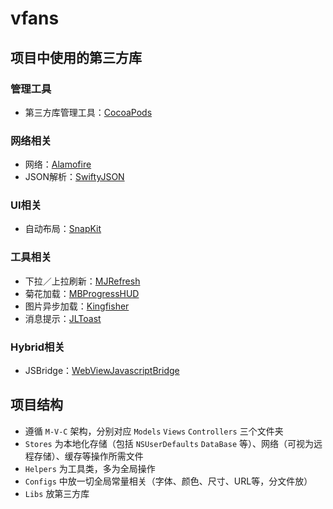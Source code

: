 # vfans

## 项目中使用的第三方库
### 管理工具
* 第三方库管理工具：[CocoaPods](http://www.tuicool.com/articles/7VvuAr3)

### 网络相关

* 网络：[Alamofire](https://github.com/Alamofire/Alamofire)
* JSON解析：[SwiftyJSON](https://github.com/SwiftyJSON/SwiftyJSON)

### UI相关

* 自动布局：[SnapKit](https://github.com/SnapKit/SnapKit)

### 工具相关
* 下拉／上拉刷新：[MJRefresh](https://github.com/CoderMJLee/MJRefresh)
* 菊花加载：[MBProgressHUD](https://github.com/jdg/MBProgressHUD)
* 图片异步加载：[Kingfisher](https://github.com/onevcat/Kingfisher)
* 消息提示：[JLToast](https://github.com/devxoul/JLToast)


### Hybrid相关

* JSBridge：[WebViewJavascriptBridge](https://github.com/marcuswestin/WebViewJavascriptBridge)

## 项目结构


* 遵循 `M-V-C` 架构，分别对应 `Models` `Views` `Controllers` 三个文件夹
* `Stores` 为本地化存储（包括 `NSUserDefaults` `DataBase` 等）、网络（可视为远程存储）、缓存等操作所需文件
* `Helpers` 为工具类，多为全局操作
* `Configs` 中放一切全局常量相关（字体、颜色、尺寸、URL等，分文件放）
* `Libs` 放第三方库